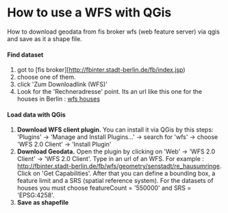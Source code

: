 How to use a WFS with QGis
==============

How to download geodata from fis broker wfs (web feature server) via qgis and save as it a shape file.


#### Find dataset

  1. got to [fis broker][http://fbinter.stadt-berlin.de/fb/index.jsp)
  2. choose one of them. 
  3. click 'Zum Downloadlink (WFS)'
  4. Look for the 'Rechneradresse' point. Its an url like this one for the houses in Berlin : [wfs houses](http://fbinter.stadt-berlin.de/fb/wfs/geometry/senstadt/re_hausumringe)

#### Load data with QGis

  1. **Download WFS client plugin.** You can install it via QGis by this steps: 'Plugins' -> 'Manage and Install Plugins...' -> search for 'wfs' -> choose 'WFS 2.0 Client' -> 'Install Plugin'
  2. **Download Geodata.** Open the plugin by clicking on 'Web' -> 'WFS 2.0 Client' -> 'WFS 2.0 Client'. Type in an url of an WFS. For example : http://fbinter.stadt-berlin.de/fb/wfs/geometry/senstadt/re_hausumringe. Click on 'Get Capabilities'. After that you can define a bounding box, a feature limit and a SRS (spatial reference system). For the datasets of houses you must choose featureCount = '550000' and SRS = 'EPSG:4258'.
  3. **Save as shapefile**

  
